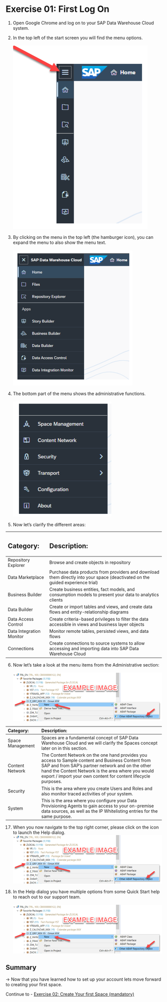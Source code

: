 # Exercise 01: First Log On 

1. Open Google Chrome and log on to your SAP Data Warehouse Cloud system.  
2. In the top left of the start screen you will find the menu options.  
<br>![](images/00_00_0011.png)

3. By clicking on the menu in the top left (the hamburger icon), you can expand the menu to also show the menu text.  
<br>![](images/00_00_0012.png)

4. The bottom part of the menu shows the administrative functions.  
<br>![](images/00_00_0013.png)

5. Now let’s clarify the different areas:  

| <h2>Category: </h2>               | <h2>Description: </h2>                             |
|:-------------------------|:----------------------------------------|
| Repository Explorer      | Browse and create objects in repository |
| Data Marketplace         | Purchase data products from providers and download them directly into your space (deactivated on the guided experience trial) |
| Business Builder         | Create business entities, fact models, and consumption models to present your data to analytics clients |
| Data Builder             | Create or import tables and views, and create data flows and entity-relationship diagrams |
| Data Access Control      | Create criteria-based privileges to filter the data accessible in views and business layer objects |
| Data Integration Monitor | Monitor remote tables, persisted views, and data flows |
| Connections              | Create connections to source systems to allow accessing and importing data into SAP Data Warehouse Cloud |

6. Now let’s take a look at the menu items from the Administrative section:  
<br>![](images/00_00_0010.png)


| Category:                  | Description:                              |
|:-----------------|:----------------------------------------|
| Space Management | Spaces are a fundamental concept of SAP Data Warehouse Cloud and we will clarify the Spaces concept later on in this section. |
| Content Network  | The Content Network on the one hand provides you access to Sample content and Business Content from SAP and from SAP’s partner network and on the other hand the Content Network is the area where you would export / import your own content for content lifecycle purposes.  |
| Security         | This is the area where you create Users and Roles and also monitor traced activities of your system. |
| System           | This is the area where you configure your Data Provisioning Agents to gain access to your on-premise data sources, as well as the IP Whitelisting entries for the same purpose. |



17. When you now navigate to the top right corner, please click on the icon to launch the Help dialog. 
<br>![](images/00_00_0010.png)
   
18. In the Help dialog you have multiple options from some Quick Start help to reach out to our support team.   
<br>![](images/00_00_0010.png)


## Summary

-> Now that you have learned how to set up your account lets move forward to creating your first space. 

Continue to - [Exercise 02: Create Your first Space (mandatory)](../ex02/README.md)
